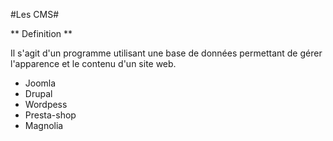 #Les CMS#

** Definition **

Il s'agit d'un programme utilisant une base de données permettant de gérer l'apparence et le contenu d'un site web.

* Joomla
* Drupal
* Wordpess
* Presta-shop
* Magnolia
